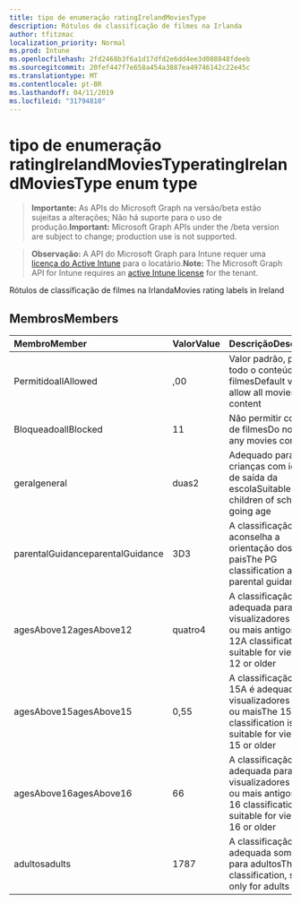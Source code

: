 ```yaml
---
title: tipo de enumeração ratingIrelandMoviesType
description: Rótulos de classificação de filmes na Irlanda
author: tfitzmac
localization_priority: Normal
ms.prod: Intune
ms.openlocfilehash: 2fd2468b3f6a1d17dfd2e6dd4ee3d088848fdeeb
ms.sourcegitcommit: 20fef447f7e658a454a3887ea49746142c22e45c
ms.translationtype: MT
ms.contentlocale: pt-BR
ms.lasthandoff: 04/11/2019
ms.locfileid: "31794810"
---
```

# <a name="ratingirelandmoviestype-enum-type"></a><span data-ttu-id="17945-103">tipo de enumeração ratingIrelandMoviesType</span><span class="sxs-lookup"><span data-stu-id="17945-103">ratingIrelandMoviesType enum type</span></span>

> <span data-ttu-id="17945-104">**Importante:** As APIs do Microsoft Graph na versão/beta estão sujeitas a alterações; Não há suporte para o uso de produção.</span><span class="sxs-lookup"><span data-stu-id="17945-104">**Important:** Microsoft Graph APIs under the /beta version are subject to change; production use is not supported.</span></span>

> <span data-ttu-id="17945-105">**Observação:** A API do Microsoft Graph para Intune requer uma [licença do Active Intune](https://go.microsoft.com/fwlink/?linkid=839381) para o locatário.</span><span class="sxs-lookup"><span data-stu-id="17945-105">**Note:** The Microsoft Graph API for Intune requires an [active Intune license](https://go.microsoft.com/fwlink/?linkid=839381) for the tenant.</span></span>

<span data-ttu-id="17945-106">Rótulos de classificação de filmes na Irlanda</span><span class="sxs-lookup"><span data-stu-id="17945-106">Movies rating labels in Ireland</span></span>

## <a name="members"></a><span data-ttu-id="17945-107">Membros</span><span class="sxs-lookup"><span data-stu-id="17945-107">Members</span></span>
|<span data-ttu-id="17945-108">Membro</span><span class="sxs-lookup"><span data-stu-id="17945-108">Member</span></span>|<span data-ttu-id="17945-109">Valor</span><span class="sxs-lookup"><span data-stu-id="17945-109">Value</span></span>|<span data-ttu-id="17945-110">Descrição</span><span class="sxs-lookup"><span data-stu-id="17945-110">Description</span></span>|
|:---|:---|:---|
|<span data-ttu-id="17945-111">Permitido</span><span class="sxs-lookup"><span data-stu-id="17945-111">allAllowed</span></span>|<span data-ttu-id="17945-112">,0</span><span class="sxs-lookup"><span data-stu-id="17945-112">0</span></span>|<span data-ttu-id="17945-113">Valor padrão, permitir todo o conteúdo de filmes</span><span class="sxs-lookup"><span data-stu-id="17945-113">Default value, allow all movies content</span></span>|
|<span data-ttu-id="17945-114">Bloqueado</span><span class="sxs-lookup"><span data-stu-id="17945-114">allBlocked</span></span>|<span data-ttu-id="17945-115">1</span><span class="sxs-lookup"><span data-stu-id="17945-115">1</span></span>|<span data-ttu-id="17945-116">Não permitir conteúdo de filmes</span><span class="sxs-lookup"><span data-stu-id="17945-116">Do not allow any movies content</span></span>|
|<span data-ttu-id="17945-117">geral</span><span class="sxs-lookup"><span data-stu-id="17945-117">general</span></span>|<span data-ttu-id="17945-118">duas</span><span class="sxs-lookup"><span data-stu-id="17945-118">2</span></span>|<span data-ttu-id="17945-119">Adequado para crianças com idade de saída da escola</span><span class="sxs-lookup"><span data-stu-id="17945-119">Suitable for children of school going age</span></span>|
|<span data-ttu-id="17945-120">parentalGuidance</span><span class="sxs-lookup"><span data-stu-id="17945-120">parentalGuidance</span></span>|<span data-ttu-id="17945-121">3D</span><span class="sxs-lookup"><span data-stu-id="17945-121">3</span></span>|<span data-ttu-id="17945-122">A classificação PG aconselha a orientação dos pais</span><span class="sxs-lookup"><span data-stu-id="17945-122">The PG classification advises parental guidance</span></span>|
|<span data-ttu-id="17945-123">agesAbove12</span><span class="sxs-lookup"><span data-stu-id="17945-123">agesAbove12</span></span>|<span data-ttu-id="17945-124">quatro</span><span class="sxs-lookup"><span data-stu-id="17945-124">4</span></span>|<span data-ttu-id="17945-125">A classificação 12A é adequada para visualizadores de 12 ou mais antigos</span><span class="sxs-lookup"><span data-stu-id="17945-125">The 12A classification is suitable for viewers of 12 or older</span></span>|
|<span data-ttu-id="17945-126">agesAbove15</span><span class="sxs-lookup"><span data-stu-id="17945-126">agesAbove15</span></span>|<span data-ttu-id="17945-127">0,5</span><span class="sxs-lookup"><span data-stu-id="17945-127">5</span></span>|<span data-ttu-id="17945-128">A classificação do 15A é adequada para visualizadores de 15 ou mais</span><span class="sxs-lookup"><span data-stu-id="17945-128">The 15A classification is suitable for viewers of 15 or older</span></span>|
|<span data-ttu-id="17945-129">agesAbove16</span><span class="sxs-lookup"><span data-stu-id="17945-129">agesAbove16</span></span>|<span data-ttu-id="17945-130">6</span><span class="sxs-lookup"><span data-stu-id="17945-130">6</span></span>|<span data-ttu-id="17945-131">A classificação 16 é adequada para visualizadores de 16 ou mais antigos</span><span class="sxs-lookup"><span data-stu-id="17945-131">The 16 classification is suitable for viewers of 16 or older</span></span>|
|<span data-ttu-id="17945-132">adultos</span><span class="sxs-lookup"><span data-stu-id="17945-132">adults</span></span>|<span data-ttu-id="17945-133">178</span><span class="sxs-lookup"><span data-stu-id="17945-133">7</span></span>|<span data-ttu-id="17945-134">A classificação 18, adequada somente para adultos</span><span class="sxs-lookup"><span data-stu-id="17945-134">The 18 classification, suitable only for adults</span></span>|





